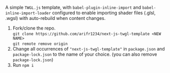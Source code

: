 A simple `TWGL.js` template, with `babel-plugin-inline-import` and `babel-inline-import-loader` configured to enable importing shader files (.glsl, .wgsl) with auto-rebuild when content changes.

1. Fork/clone the repo.  
```git clone https://github.com/arifr1234/next-js-twgl-template <NEW NAME>```  
```git remote remove origin```  
2. Change all occurrences of `"next-js-twgl-template"` in `package.json` and `package-lock.json` to the name of your choice. (you can also remove `package-lock.json`)
3. Run ```npm i```
